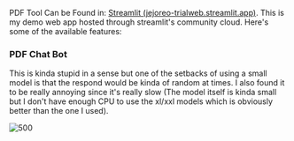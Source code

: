 PDF Tool Can be Found in: [Streamlit (jejoreo-trialweb.streamlit.app)](https://jejoreo-trialweb.streamlit.app/PDF_Toolkit). This is my demo web app hosted through streamlit's community cloud. Here's some of the available features:

### PDF Chat Bot
This is kinda stupid in a sense but one of the setbacks of using a small model is that the respond would be kinda of random at times. I also found it to be really annoying since it's really slow (The model itself is kinda small but I don't have enough CPU to use the xl/xxl models which is obviously better than the one I used). 

![500](https://i.imgur.com/Q1efgfi.png)



